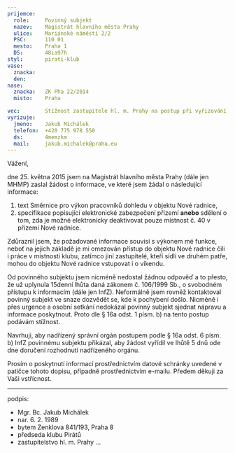 ```yaml
---
prijemce: 
  role:     Povinný subjekt
  nazev:    Magistrát hlavního města Prahy
  ulice:    Mariánské náměstí 2/2
  PSC:      110 01
  mesto:    Praha 1
  DS:       48ia97h
styl:       pirati-klub
vase:
  znacka:  
  den:      
nase:
  znacka:   ZK Pha 22/2014
  misto:    Praha

vec:        Stížnost zastupitele hl. m. Prahy na postup při vyřizování žádosti o informace
vyrizuje:   
  jmeno:    Jakub Michálek
  telefon:  +420 775 978 550
  ds:       4memzkm
  mail:     jakub.michalek@praha.eu
---
```


Vážení, 

dne 25. května 2015 jsem na Magistrát hlavního města Prahy (dále jen MHMP) zaslal žádost o informace, ve které jsem žádal o následující informace:

1. text Směrnice pro výkon pracovníků dohledu v objektu Nové radnice,
2. specifikace popisující elektronické zabezpečení přízemí **anebo** sdělení o tom, zda je možné elektronicky deaktivovat pouze místnost č. 40 v přízemí Nové radnice. 

Zdůraznil jsem, že požadované informace souvisí s výkonem mé funkce, neboť na jejich základě je mi omezován přístup do objektu Nové radnice čili i práce v místnosti klubu, zatímco jiní zastupitelé, kteří sídlí ve druhém patře, mohou do objektu 
Nové radnice vstupovat i o víkendu. 

Od povinného subjektu jsem nicméně nedostal žádnou odpověď a to přesto, že už uplynula 15denní lhůta daná zákonem č. 106/1999 Sb., o svobodném přístupu k informacím (dále jen InfZ). Neformálně jsem rovněž kontaktoval povinný subjekt ve snaze dozvědět se, kde k pochybení došlo. Nicméně i přes urgence a osobní setkání nedokázal povinný subjekt sjednat nápravu a informace poskytnout. Proto dle § 16a odst. 1 písm. b) na tento postup podávám stížnost.

Navrhuji, aby nadřízený správní orgán postupem podle § 16a odst. 6 písm. b) InfZ povinnému subjektu přikázal, aby žádost vyřídil ve lhůtě 5 dnů ode dne doručení rozhodnutí nadřízeného orgánu.

Prosím o poskytnutí informací prostřednictvím datové schránky uvedené v patičce tohoto dopisu, případně prostřednictvím e-mailu. Předem děkuji za Vaši vstřícnost.

---
podpis: 
  - Mgr. Bc. Jakub Michálek
  - nar. 6. 2. 1989
  - bytem Zenklova 841/193, Praha 8
  - předseda klubu Pirátů
  - zastupitelstvo hl. m. Prahy
...
